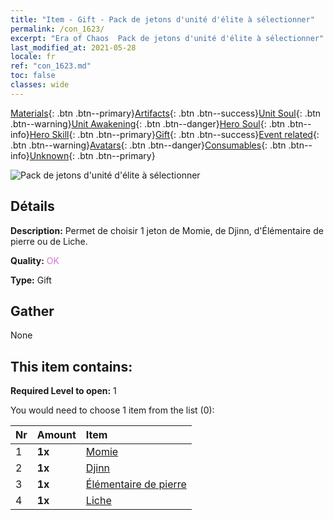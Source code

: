 ```yaml
---
title: "Item - Gift - Pack de jetons d'unité d'élite à sélectionner"
permalink: /con_1623/
excerpt: "Era of Chaos  Pack de jetons d'unité d'élite à sélectionner"
last_modified_at: 2021-05-28
locale: fr
ref: "con_1623.md"
toc: false
classes: wide
---
```

 [Materials](/ItemsFR/){: .btn .btn--primary}[Artifacts](/ItemsFR/Artifacts/){: .btn .btn--success}[Unit Soul](/ItemsFR/UnitSoul/){: .btn .btn--warning}[Unit Awakening](/ItemsFR/UnitAwakening/){: .btn .btn--danger}[Hero Soul](/ItemsFR/HeroSoul/){: .btn .btn--info}[Hero Skill](/ItemsFR/HeroSkill/){: .btn .btn--primary}[Gift](/ItemsFR/Gift/){: .btn .btn--success}[Event related](/ItemsFR/Events/){: .btn .btn--warning}[Avatars](/ItemsFR/Avatars/){: .btn .btn--danger}[Consumables](/ItemsFR/Consumables/){: .btn .btn--info}[Unknown](/ItemsFR/Unknown/){: .btn .btn--primary}

 ![Pack de jetons d'unité d'élite à sélectionner](/images/t/i_907239.png)

## Détails
 **Description:** Permet de choisir 1 jeton de Momie, de Djinn, d'Élémentaire de pierre ou de Liche.

 **Quality:** <span style="color: #DA70D6">OK</span>

 **Type:** Gift

## Gather

  None

## This item contains:

 **Required Level to open:** 1

 You would need to choose 1 item from the list (0):

  | Nr | Amount |     Item    |
  |:---|:-------|:------------|
  | 1 |  **1x** | [Momie](/ItemsFR/unt_215/) |  | 
  | 2 |  **1x** | [Djinn](/ItemsFR/unt_239/) |  | 
  | 3 |  **1x** | [Élémentaire de pierre](/ItemsFR/unt_266/) |  | 
  | 4 |  **1x** | [Liche](/ItemsFR/unt_212/) |  | 
